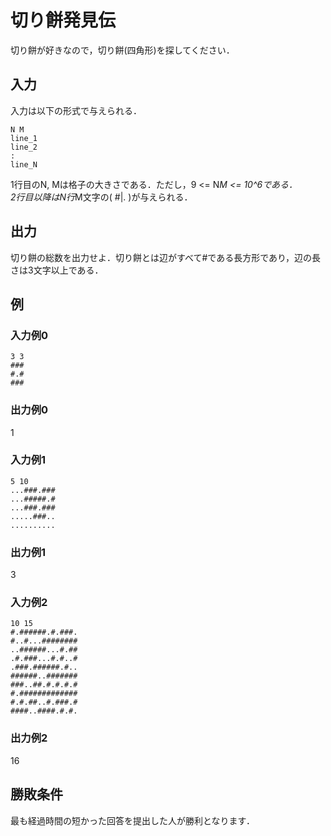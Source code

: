 # 切り餅発見伝
切り餅が好きなので，切り餅(四角形)を探してください．


## 入力
入力は以下の形式で与えられる．
```
N M
line_1
line_2
:
line_N
```
1行目のN, Mは格子の大きさである．ただし，9 <= N*M <= 10^6である．  
2行目以降はN行*M文字の( #|. )が与えられる．  

## 出力
切り餅の総数を出力せよ．切り餅とは辺がすべて#である長方形であり，辺の長さは3文字以上である．

## 例

### 入力例0
```
3 3
###
#.#
###
```
### 出力例0
1

### 入力例1
```
5 10
...###.###
...#####.#
...###.###
.....###..
..........
```
### 出力例1
3

### 入力例2
```
10 15
#.######.#.###.
#..#...########
..######...#.##
.#.###...#.#..#
.###.######.#..
######..#######
###..##.#.#.#.#
#.#############
#.#.##..#.###.#
####..####.#.#.
```
### 出力例2
16

## 勝敗条件
最も経過時間の短かった回答を提出した人が勝利となります．
